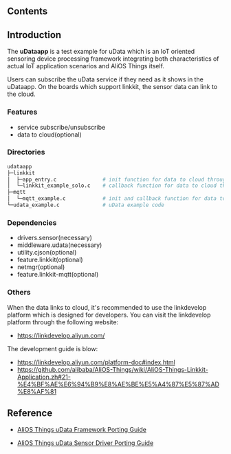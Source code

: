 ## Contents

## Introduction

The **uDataapp** is a test example for uData which is an IoT oriented sensoring device processing framework integrating both characteristics of actual IoT application scenarios and AliOS Things itself.

Users can subscribe the uData service if they need as it shows in the uDataapp. On the boards which support linkkit, the sensor data can link to the cloud.

### Features

- service subscribe/unsubscribe
- data to cloud(optional)

### Directories

```sh
udataapp
├─linkkit
│  ├─app_entry.c               # init function for data to cloud through linkkit
│  └─linkkit_example_solo.c    # callback function for data to cloud through linkkit
├─mqtt
│  └─mqtt_example.c            # init and callback function for data to cloud through mqtt
└─udata_example.c              # uData example code
```

### Dependencies

- drivers.sensor(necessary)
- middleware.udata(necessary)
- utility.cjson(optional)
- feature.linkkit(optional)
- netmgr(optional)
- feature.linkkit-mqtt(optional)

### Others

When the data links to cloud, it's recommended to use the linkdevelop platform which is designed for developers.
You can visit the linkdevelop platform through the following website:

- https://linkdevelop.aliyun.com/

The development guide is blow:

- https://linkdevelop.aliyun.com/platform-doc#index.html
- https://github.com/alibaba/AliOS-Things/wiki/AliOS-Things-Linkkit-Application.zh#21-%E4%BF%AE%E6%94%B9%E8%AE%BE%E5%A4%87%E5%87%AD%E8%AF%81

## Reference

- [AliOS Things uData Framework Porting Guide](https://github.com/alibaba/AliOS-Things/wiki/AliOS-Things-uData-Framework-Porting-Guide)

- [AliOS Things uData Sensor Driver Porting Guide](https://github.com/alibaba/AliOS-Things/wiki/AliOS-Things-uData-Sensor-Driver-Porting-Guide)
